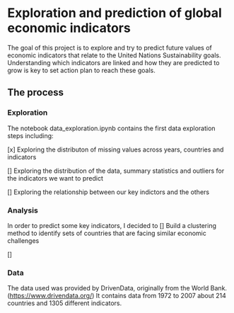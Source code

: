 # Exploration and prediction of global economic indicators

The goal of this project is to explore and try to predict future values of economic indicators that relate to 
the United Nations Sustainability goals. Understanding which indicators are linked and how they are predicted to grow is key 
to set action plan to reach these goals.   

## The process 

### Exploration 

The notebook data_exploration.ipynb contains the first data exploration steps including:

[x] Exploring the distributon of missing values across years, countries and indicators

[] Exploring the distribution of the data, summary statistics and outliers for the indicators we want to predict

[] Exploring the relationship between our key indictors and the others 

### Analysis

In order to predict some key indicators, I decided to 
[] Build a clustering method to identify sets of countries that are facing similar economic challenges 

[]

### Data 

The data used was provided by DrivenData, originally from the World Bank. (https://www.drivendata.org/)
It contains data from 1972 to 2007 about 214 countries and 1305 different indicators. 
